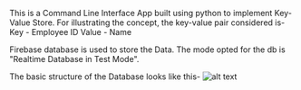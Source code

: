 This is a Command Line Interface App built using python to implement Key-Value Store. 
For illustrating the concept, the key-value pair considered is- 
Key - Employee ID
Value - Name

Firebase database is used to store the Data. The mode opted for the db is "Realtime Database in Test Mode". 

The basic structure of the Database looks like this- 
![alt text]()